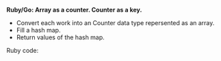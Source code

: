 **Ruby/Go: Array as a counter. Counter as a key.**

- Convert each work into an Counter data type repersented as an array.
- Fill a hash map.
- Return values of the hash map.


Ruby code:
```Ruby
```
